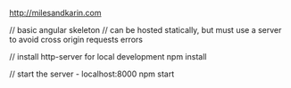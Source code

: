 http://milesandkarin.com

// basic angular skeleton
// can be hosted statically, but must use a server to avoid cross origin requests errors

// install http-server for local development
npm install

// start the server - localhost:8000
npm start
